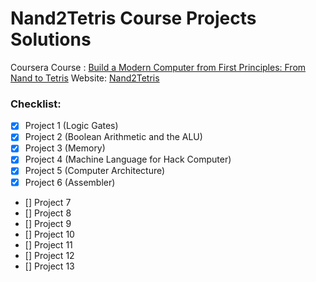 # Nand2Tetris Course Projects Solutions

Coursera Course : [Build a Modern Computer from First Principles: From Nand to Tetris](https://www.coursera.org/learn/build-a-computer)
Website: [Nand2Tetris](https://www.nand2tetris.org/)


### Checklist:

- [x] Project 1 (Logic Gates)
- [x] Project 2 (Boolean Arithmetic and the ALU)
- [x] Project 3 (Memory)
- [x] Project 4 (Machine Language for Hack Computer)
- [x] Project 5 (Computer Architecture)
- [x] Project 6 (Assembler)
- [] Project 7
- [] Project 8
- [] Project 9
- [] Project 10
- [] Project 11
- [] Project 12
- [] Project 13
